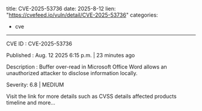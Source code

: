  
title: CVE-2025-53736
date: 2025-8-12
lien: "https://cvefeed.io/vuln/detail/CVE-2025-53736"
categories:
  - cve
---

CVE ID : CVE-2025-53736

Published :  Aug. 12
2025
6:15 p.m. | 23 minutes ago

Description : Buffer over-read in Microsoft Office Word allows an unauthorized attacker to disclose information locally.

Severity: 6.8 | MEDIUM

Visit the link for more details
such as CVSS details
affected products
timeline
and more...
